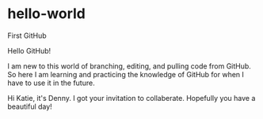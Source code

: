 # hello-world
First GitHub

Hello GitHub! 

I am new to this world of branching, editing, and pulling code from GitHub. 
So here I am learning and practicing the knowledge of GitHub for when I have to use it in the future. 


Hi Katie, it's Denny. I got your invitation to collaberate. Hopefully you have a beautiful day!
